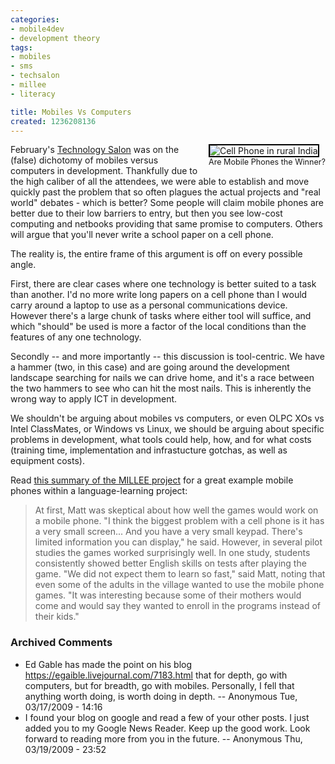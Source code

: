 ```yaml
---
categories:
- mobile4dev
- development theory
tags:
- mobiles
- sms
- techsalon
- millee
- literacy

title: Mobiles Vs Computers
created: 1236208136
---
```

<div style="float: right; margin-left: 10px; margin-bottom: 10px;"><img alt="Cell Phone in rural India" src="https://www.joncamfield.com/images/cellphone-india.jpg" style="border: 2px solid rgb(0, 0, 0);"><br><span style="font-size: 0.9em; margin-top: 0px;">Are Mobile Phones the Winner?</span></div>
February's <a href="https://TechnologySalon.org">Technology Salon</a> was on the (false) dichotomy of mobiles versus computers in development.  Thankfully due to the high caliber of all the attendees, we were able to establish and move quickly past the problem that so often plagues the actual projects and "real world" debates - which is better?  Some people will claim mobile phones are better due to their low barriers to entry, but then you see low-cost computing and netbooks providing that same promise to computers.  Others will argue that you'll never write a school paper on a cell phone.

The reality is, the entire frame of this argument is off on every possible angle.

First, there are clear cases where one technology is better suited to a task than another.  I'd no more write long papers on a cell phone than I would carry around a laptop to use as a personal communications device.  However there's a large chunk of tasks where either tool will suffice, and which "should" be used is more a factor of the local conditions than the features of any one technology.

Secondly -- and more importantly -- this discussion is tool-centric.  We have a hammer (two, in this case) and are going around the development landscape searching for nails we can drive home, and it's a race between the two hammers to see who can hit the most nails.  This is inherently the wrong way to apply ICT in development.

We shouldn't be arguing about mobiles vs computers, or even OLPC XOs vs Intel ClassMates, or Windows vs Linux, we should be arguing about specific problems in development, what tools could help, how, and for what costs (training time, implementation and infrastucture gotchas, as well as equipment costs).
<!--break-->
Read <a href="https://mobileactive.org/millee-learning-english-through-games-small-screen">this summary of the MILLEE project</a>  for a great example mobile phones within a language-learning project:

<blockquote>At first, Matt was skeptical about how well the games would work on a mobile phone. "I think the biggest problem with a cell phone is it has a very small screen... And you have a very small keypad. There's limited information you can display," he said. However, in several pilot studies the games worked surprisingly well. In one study, students consistently showed better English skills on tests after playing the game. "We did not expect them to learn so fast," said Matt, noting that even some of the adults in the village wanted to use the mobile phone games. "It was interesting because some of their mothers would come and would say they wanted to enroll in the programs instead of their kids."</blockquote>

### Archived Comments

* Ed Gable has made the point on his blog https://egaible.livejournal.com/7183.html that for depth, go with computers, but for breadth, go with mobiles. Personally, I fell that anything worth doing, is worth doing in depth. -- Anonymous Tue, 03/17/2009 - 14:16
* I found your blog on google and read a few of your other posts. I just added you to my Google News Reader. Keep up the good work. Look forward to reading more from you in the future. -- Anonymous Thu, 03/19/2009 - 23:52
